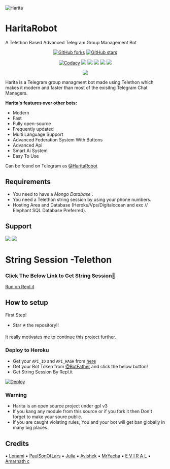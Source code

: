 ![Harita](https://telegra.ph/file/8f121a6cbded3de42ffdd.jpg)
# HaritaRobot
A Telethon Based Advanced Telegram Group Management Bot

<p align="center">
    <a href="https://github.com/TeamEviral/HaritaRobot/network"><img src="https://img.shields.io/github/forks/TeamEviral/HaritaRobot?style=for-the-badge" alt="GitHub forks" /></a>
    <a href="https://github.com/TeamEviral/HaritaRobot/stargazers"><img src="https://img.shields.io/github/stars/TeamEviral/HaritaRobot?style=for-the-badge" alt="GitHub stars" /></a>
</p>
<p align="center">
    <a href="https://app.codacy.com/manual/Teameviral/HaritaRobot/dashboard"> <img src="https://img.shields.io/codacy/grade/4d58f2a402b54aed8a7d95f7add45a81?color=brightgreen&logo=codacy&logoColor=green&style=for-the-badge" alt="Codacy" /></a>
    <a href="https://github.com/TeamEviral/HaritaRobot"> <img src="https://img.shields.io/github/repo-size/TeamEviral/HaritaRobot?color=orange&logo=github&logoColor=green&style=for-the-badge" /></a>
    <a href="https://github.com/TeamEviral/HaritaRobot/commits/main"> <img src="https://img.shields.io/github/last-commit/TeamEviral/HaritaRobot?color=brown&logo=github&logoColor=green&style=for-the-badge" /></a>
    <a href="https://github.com/TeamEviral/HaritaRobot/issues"> <img src="https://img.shields.io/github/issues/TeamEviral/HaritaRobot?color=blueviolet&logo=github&logoColor=green&style=for-the-badge" /></a>
    <a href="https://github.com/TeamEviral/HaritaRobot/network/members"> <img src="https://img.shields.io/github/forks/TeamEviral/HaritaRobot?color=red&logo=github&logoColor=green&style=for-the-badge" /></a>  
    <a href="https://pypi.org/project/Telethon/"> <img src="https://img.shields.io/pypi/v/telethon?color=yellow&label=telethon&logo=python&logoColor=green&style=for-the-badge" /></a>
</p>

<p align="center">
  <img src="https://media.giphy.com/media/Qv9p77hBf48DutDzvr/giphy.gif">
</p>

Harita is a Telegram group managment bot made using Telethon which makes it modern and faster than most of the exisitng Telegram Chat Managers.

**Harita's features over other bots:**
- Modern
- Fast
- Fully open-source
- Frequently updated
- Multi Language Support
- Advanced Federation System With Buttons
- Advanced Api
- Smart Ai System
- Easy To Use

Can be found on Telegram as [@HaritaRobot](https://t.me/HaritaRobot)</br>

## Requirements
- You need to have a *Mongo Database* .
- You need a Telethon string session by using your phone numbers.
- Hosting Area and Database (Heroku/Vps/Digitalocean and exc // Elephant SQL Database Preferred).



## Support
<a href="https://t.me/CODETECHORG"><img src="https://img.shields.io/badge/Join-Telegram%20Channel-red.svg?logo=Telegram"></a>
<a href="https://t.me/THECODETECH"><img src="https://img.shields.io/badge/Join-Telegram%20Group-blue.svg?logo=telegram"></a>

# String Session -Telethon
### Click The Below Link to Get String Session🧨
[Run on Repl.it](https://replit.com/@Teameviral/GenerateStringSession-1)

## How to setup

First Step!
- Star **⭐** the repository!!

It really motivates me to continue this project further.

### Deploy to Heroku
- Get your `API_ID` and `API_HASH` from [here](https://my.telegram.org/)
- Get your Bot Token from [@BotFather](https://t.me/BotFather)
and click the below button!  <br />
- Get String Session By Repl.it

[![Deploy](https://www.herokucdn.com/deploy/button.svg)](https://heroku.com/deploy?template=https://github.com/Recordu/HaritaRobot)

### Warning
- Harita is an open source project under gpl v3
- If you kang any module from this source or if you fork it then Don't forget to make your soure public.
- If you are caught violating rules, You and your bot will get ban globally in many big places.


## Credits

▪️ [Lonami](https://github.com/Lonami)
▪️ [PaulSonOfLars](https://github.com/PaulSonOfLars/tgbot)
▪️ [Julia](https://github.com/AvishekBhattacharjee/AlexaFamilyBot)
▪️ [Avishek](https://github.com/AvishekBhattacharjee)
▪️ [MrYacha](https://github.com/MrYacha)
▪️ [E V I R A L](https://t.me/Eviral)
▪️ [Amarnath c](https://github.com/Amarnathcdj)
